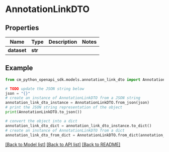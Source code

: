 # AnnotationLinkDTO


## Properties

Name | Type | Description | Notes
------------ | ------------- | ------------- | -------------
**dataset** | **str** |  | 

## Example

```python
from cm_python_openapi_sdk.models.annotation_link_dto import AnnotationLinkDTO

# TODO update the JSON string below
json = "{}"
# create an instance of AnnotationLinkDTO from a JSON string
annotation_link_dto_instance = AnnotationLinkDTO.from_json(json)
# print the JSON string representation of the object
print(AnnotationLinkDTO.to_json())

# convert the object into a dict
annotation_link_dto_dict = annotation_link_dto_instance.to_dict()
# create an instance of AnnotationLinkDTO from a dict
annotation_link_dto_from_dict = AnnotationLinkDTO.from_dict(annotation_link_dto_dict)
```
[[Back to Model list]](../README.md#documentation-for-models) [[Back to API list]](../README.md#documentation-for-api-endpoints) [[Back to README]](../README.md)


